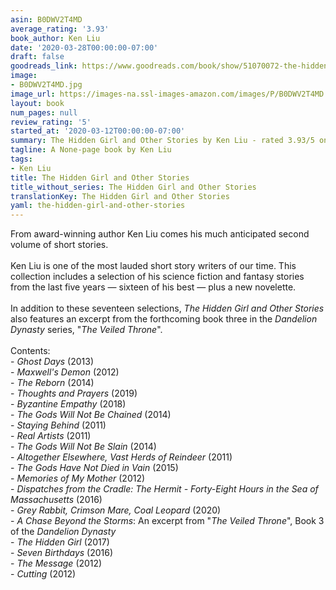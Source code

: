 ```yaml
---
asin: B0DWV2T4MD
average_rating: '3.93'
book_author: Ken Liu
date: '2020-03-28T00:00:00-07:00'
draft: false
goodreads_link: https://www.goodreads.com/book/show/51070072-the-hidden-girl-and-other-stories
image:
- B0DWV2T4MD.jpg
image_url: https://images-na.ssl-images-amazon.com/images/P/B0DWV2T4MD.01._SCLZZZZZZZ.jpg
layout: book
num_pages: null
review_rating: '5'
started_at: '2020-03-12T00:00:00-07:00'
summary: The Hidden Girl and Other Stories by Ken Liu - rated 3.93/5 on Goodreads
tagline: A None-page book by Ken Liu
tags:
- Ken Liu
title: The Hidden Girl and Other Stories
title_without_series: The Hidden Girl and Other Stories
translationKey: The Hidden Girl and Other Stories
yaml: the-hidden-girl-and-other-stories
---
```


From award-winning author Ken Liu comes his much anticipated second volume of short stories.<br /><br />Ken Liu is one of the most lauded short story writers of our time. This collection includes a selection of his science fiction and fantasy stories from the last five years — sixteen of his best — plus a new novelette.<br /><br />In addition to these seventeen selections, <i>The Hidden Girl and Other Stories</i> also features an excerpt from the forthcoming book three in the <i>Dandelion Dynasty</i> series, "<i>The Veiled Throne</i>".<br /><br />Contents:<br />- <i>Ghost Days</i> (2013)<br />- <i>Maxwell's Demon</i> (2012)<br />- <i>The Reborn</i> (2014)<br />- <i>Thoughts and Prayers</i> (2019)<br />- <i>Byzantine Empathy</i> (2018)<br />- <i>The Gods Will Not Be Chained</i> (2014)<br />- <i>Staying Behind</i> (2011)<br />- <i>Real Artists</i> (2011)<br />- <i>The Gods Will Not Be Slain</i> (2014)<br />- <i>Altogether Elsewhere, Vast Herds of Reindeer</i> (2011)<br />- <i>The Gods Have Not Died in Vain</i> (2015)<br />- <i>Memories of My Mother</i> (2012)<br />- <i>Dispatches from the Cradle: The Hermit - Forty-Eight Hours in the Sea of Massachusetts</i> (2016)<br />- <i>Grey Rabbit, Crimson Mare, Coal Leopard</i> (2020)<br />- <i>A Chase Beyond the Storms</i>: An excerpt from "<i>The Veiled Throne</i>", Book 3 of the <i>Dandelion Dynasty</i><br />- <i>The Hidden Girl</i> (2017)<br />- <i>Seven Birthdays</i> (2016)<br />- <i>The Message</i> (2012)<br />- <i>Cutting</i> (2012)<br /><br />